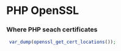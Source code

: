 # PHP OpenSSL

### Where PHP seach certificates

```php
 var_dump(openssl_get_cert_locations());
```
